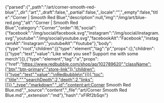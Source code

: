 {"parsed":{"_path":"/art/corner-smooth-red-blue","_dir":"art","_draft":false,"_partial":false,"_locale":"","_empty":false,"title":"Corner | Smooth Red Blue","description":null,"img":"/img/art/blue-red.png","alt":"Corner | Smooth Red Blue","category":"Corner","order":16,"social":{"facebook":"/img/social/facebook.svg","instagram":"/img/social/instagram.svg","youtube":"/img/social/youtube.svg","facebookAlt":"Facebook","instagramAlt":"Instagram","youtubeAlt":"Youtube"},"body":{"type":"root","children":[{"type":"element","tag":"p","props":{},"children":[{"type":"text","value":"Like what you see? Support me with some merch"}]},{"type":"element","tag":"a","props":{"href":"https://www.redbubble.com/shop/ap/102789620","className":["btn","btn-primary","store-link"]},"children":[{"type":"text","value":"\nRedbubble\n"}]}],"toc":{"title":"","searchDepth":2,"depth":2,"links":[]}},"_type":"markdown","_id":"content:art:Corner Smooth Red Blue.md","_source":"content","_file":"art/Corner Smooth Red Blue.md","_extension":"md"},"hash":"xFlRf2bSqn"}